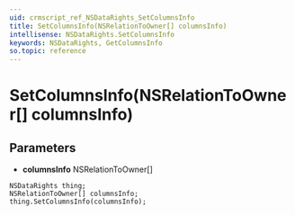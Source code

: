 ```yaml
---
uid: crmscript_ref_NSDataRights_SetColumnsInfo
title: SetColumnsInfo(NSRelationToOwner[] columnsInfo)
intellisense: NSDataRights.SetColumnsInfo
keywords: NSDataRights, GetColumnsInfo
so.topic: reference
---
```


# SetColumnsInfo(NSRelationToOwner[] columnsInfo)

## Parameters

* **columnsInfo** NSRelationToOwner[]

```crmscript
NSDataRights thing;
NSRelationToOwner[] columnsInfo;
thing.SetColumnsInfo(columnsInfo);
```

